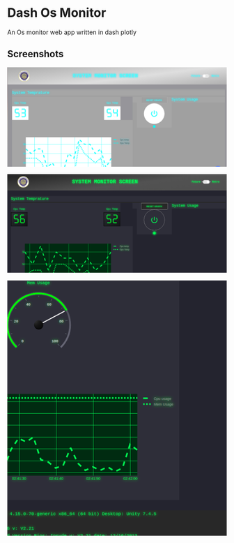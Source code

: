 # Dash Os Monitor
An Os monitor web app written in dash plotly

## Screenshots

![Dash Os Monitor](screenshots/ss1.png)

![Dash Os Monitor](screenshots/ss2.png)

![Dash Os Monitor](screenshots/ss3.png)
